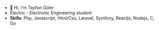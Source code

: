 - 👋 Hi, I’m Tayfun Güler
- Electric - Electronic Engineering student
- <b>Skills</b>: Php, Javascript, Html/Css, Laravel, Symfony, Reactjs, Nodejs, C, Go
